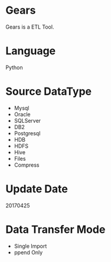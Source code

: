 # Gears
Gears is a ETL Tool.

# Language
Python

# Source DataType
* Mysql
* Oracle
* SQLServer
* DB2
* Postgresql
* HDB
* HDFS
* Hive
* Files
* Compress

# Update Date
20170425

# Data Transfer Mode
* Single Import
* ppend Only

#



